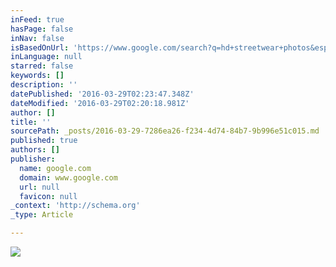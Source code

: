 ```yaml
---
inFeed: true
hasPage: false
inNav: false
isBasedOnUrl: 'https://www.google.com/search?q=hd+streetwear+photos&espv=2&biw=1384&bih=720&source=lnms&tbm=isch&sa=X&ved=0ahUKEwiB8OnE5-TLAhVMzGMKHdmECsgQ_AUIBigB&dpr=2#imgrc=0SYGFYYI2kGKeM%3A'
inLanguage: null
starred: false
keywords: []
description: ''
datePublished: '2016-03-29T02:23:47.348Z'
dateModified: '2016-03-29T02:20:18.981Z'
author: []
title: ''
sourcePath: _posts/2016-03-29-7286ea26-f234-4d74-84b7-9b996e51c015.md
published: true
authors: []
publisher:
  name: google.com
  domain: www.google.com
  url: null
  favicon: null
_context: 'http://schema.org'
_type: Article

---
```

![](http://032c.com/wp-content/uploads/2014/01/tumblr_mo6zoeRyyz1sv6u3do1_500.png)
